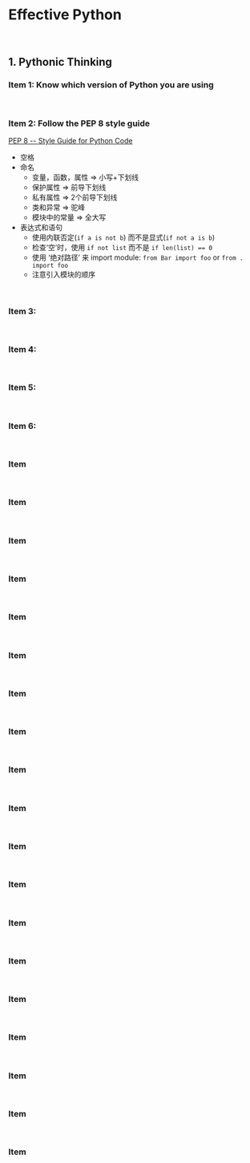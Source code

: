 # Effective Python

&nbsp;   
## 1. Pythonic Thinking

<a id="1"></a>
### Item 1: Know which version of Python you are using


&nbsp;   
<a id="2"></a>
### Item 2: Follow the PEP 8 style guide
[PEP 8 -- Style Guide for Python Code](https://www.python.org/dev/peps/pep-0008/)   

- 空格
- 命名
   - 变量，函数，属性 => 小写+下划线
   - 保护属性 => 前导下划线
   - 私有属性 => 2个前导下划线
   - 类和异常 => 驼峰
   - 模块中的常量 => 全大写
- 表达式和语句
   - 使用内联否定(`if a is not b`) 而不是显式(`if not a is b`)
   - 检查‘空’时，使用 `if not list` 而不是 `if len(list) == 0`
   - 使用 ‘绝对路径’ 来 import module: `from Bar import foo` or `from . import foo`
   - 注意引入模块的顺序





&nbsp;   
<a id="3"></a>
### Item 3:






&nbsp;   
<a id="4"></a>
### Item 4:






&nbsp;   
<a id="5"></a>
### Item 5:






&nbsp;   
<a id="6"></a>
### Item 6:



&nbsp;   
<a id=""></a>
### Item



&nbsp;   
<a id=""></a>
### Item



&nbsp;   
<a id=""></a>
### Item



&nbsp;   
<a id=""></a>
### Item



&nbsp;   
<a id=""></a>
### Item



&nbsp;   
<a id=""></a>
### Item



&nbsp;   
<a id=""></a>
### Item



&nbsp;   
<a id=""></a>
### Item



&nbsp;   
<a id=""></a>
### Item



&nbsp;   
<a id=""></a>
### Item



&nbsp;   
<a id=""></a>
### Item



&nbsp;   
<a id=""></a>
### Item



&nbsp;   
<a id=""></a>
### Item



&nbsp;   
<a id=""></a>
### Item



&nbsp;   
<a id=""></a>
### Item



&nbsp;   
<a id=""></a>
### Item



&nbsp;   
<a id=""></a>
### Item



&nbsp;   
<a id=""></a>
### Item



&nbsp;   
<a id=""></a>
### Item
